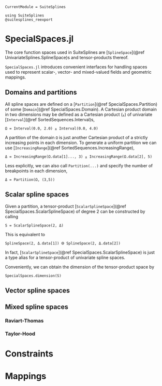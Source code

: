 ```@meta
CurrentModule = SuiteSplines
```
```@setup specialspaces
using SuiteSplines
@suitesplines_reexport
```
# SpecialSpaces.jl

The core function spaces used in SuiteSplines are [`SplineSpace`](@ref UnivariateSplines.SplineSpace)s and tensor-products thereof.

`SpecialSpaces.jl` introduces convenient interfaces for handling spaces used to represent scalar-, vector- and mixed-valued fields and geometric mappings.

## Domains and partitions

All spline spaces are defined on a [`Partition`](@ref SpecialSpaces.Partition)
of some [`Domain`](@ref SpecialSpaces.Domain).
A Cartesian product domain in two dimensions may be defined as a Cartesian product (`⨱`) of univariate [`Interval`](@ref SortedSequences.Interval)s,

```@example specialspaces
Ω = Interval(0.0, 2.0) ⨱ Interval(0.0, 4.0)
```

A partition of the domain `Ω` is just another Cartesian product of a strictly increasing points
in each dimension. To generate a uniform partition we can use [`IncreasingRange`](@ref SortedSequences.IncreasingRange),

```@example specialspaces
Δ = IncreasingRange(Ω.data[1]..., 3) ⨱ IncreasingRange(Ω.data[2], 5)
```

Less explicitly, we can also call `Partition(...)` and specify the number of
breakpoints in each dimension,

```@example specialspaces
Δ = Partition(Ω, (3,5))
```


## Scalar spline spaces

Given a partition, a tensor-product [`ScalarSplineSpace`](@ref SpecialSpaces.ScalarSplineSpace)
of degree 2 can be constructed by calling

```@example specialspaces
S = ScalarSplineSpace(2, Δ)
```

This is equivalent to
```@example specialspaces
SplineSpace(2, Δ.data[1]) ⨷ SplineSpace(2, Δ.data[2])
```

In fact, [`ScalarSplineSpace`](@ref SpecialSpaces.ScalarSplineSpace) is just a type
alias for a tensor-product of univariate spline spaces.

Conveniently, we can obtain the dimension of the tensor-product space by
```@example specialspaces
SpecialSpaces.dimension(S)
```

## Vector spline spaces

## Mixed spline spaces

### Raviart-Thomas

### Taylor-Hood

# Constraints

# Mappings